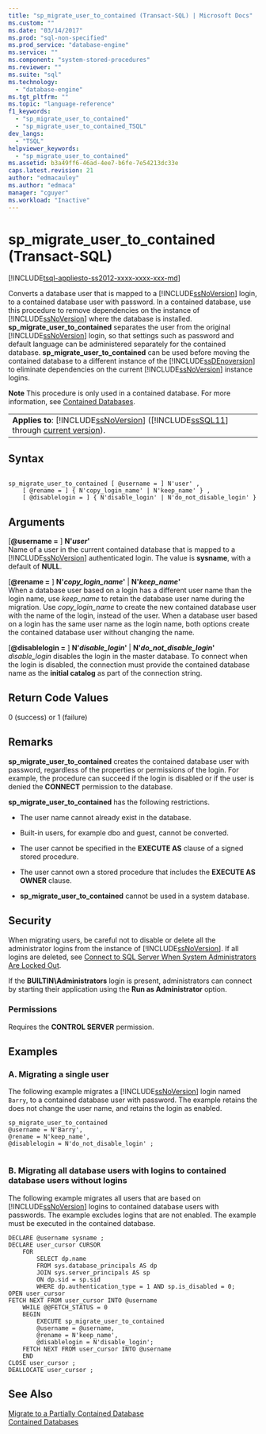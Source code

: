 ```yaml
---
title: "sp_migrate_user_to_contained (Transact-SQL) | Microsoft Docs"
ms.custom: ""
ms.date: "03/14/2017"
ms.prod: "sql-non-specified"
ms.prod_service: "database-engine"
ms.service: ""
ms.component: "system-stored-procedures"
ms.reviewer: ""
ms.suite: "sql"
ms.technology: 
  - "database-engine"
ms.tgt_pltfrm: ""
ms.topic: "language-reference"
f1_keywords: 
  - "sp_migrate_user_to_contained"
  - "sp_migrate_user_to_contained_TSQL"
dev_langs: 
  - "TSQL"
helpviewer_keywords: 
  - "sp_migrate_user_to_contained"
ms.assetid: b3a49ff6-46ad-4ee7-b6fe-7e54213dc33e
caps.latest.revision: 21
author: "edmacauley"
ms.author: "edmaca"
manager: "cguyer"
ms.workload: "Inactive"
---
```

# sp_migrate_user_to_contained (Transact-SQL)
[!INCLUDE[tsql-appliesto-ss2012-xxxx-xxxx-xxx-md](../../includes/tsql-appliesto-ss2012-xxxx-xxxx-xxx-md.md)]

  Converts a database user that is mapped to a [!INCLUDE[ssNoVersion](../../includes/ssnoversion-md.md)] login, to a contained database user with password. In a contained database, use this procedure to remove dependencies on the instance of [!INCLUDE[ssNoVersion](../../includes/ssnoversion-md.md)] where the database is installed. **sp_migrate_user_to_contained** separates the user from the original [!INCLUDE[ssNoVersion](../../includes/ssnoversion-md.md)] login, so that settings such as password and default language can be administered separately for the contained database. **sp_migrate_user_to_contained** can be used before moving the contained database to a different instance of the [!INCLUDE[ssDEnoversion](../../includes/ssdenoversion-md.md)] to eliminate dependencies on the current [!INCLUDE[ssNoVersion](../../includes/ssnoversion-md.md)] instance logins.  
  
 **Note** This procedure is only used in a contained database. For more information, see [Contained Databases](../../relational-databases/databases/contained-databases.md).  
  
||  
|-|  
|**Applies to**: [!INCLUDE[ssNoVersion](../../includes/ssnoversion-md.md)] ([!INCLUDE[ssSQL11](../../includes/sssql11-md.md)] through [current version](http://go.microsoft.com/fwlink/p/?LinkId=299658)).|  
  
## Syntax  
  
```  
  
sp_migrate_user_to_contained [ @username = ] N'user' ,   
    [ @rename = ] { N'copy_login_name' | N'keep_name' } ,   
    [ @disablelogin = ] { N'disable_login' | N'do_not_disable_login' }   
```  
  
## Arguments  
 [**@username =** ] **N'***user***'**  
 Name of a user in the current contained database that is mapped to a [!INCLUDE[ssNoVersion](../../includes/ssnoversion-md.md)] authenticated login. The value is **sysname**, with a default of **NULL**.  
  
 [**@rename =** ] **N'***copy_login_name***'** | **N'***keep_name***'**  
 When a database user based on a login has a different user name than the login name, use *keep_name* to retain the database user name during the migration. Use *copy_login_name* to create the new contained database user with the name of the login, instead of the user. When a database user based on a login has the same user name as the login name, both options create the contained database user without changing the name.  
  
 [**@disablelogin =** ] **N'***disable_login***'** | **N'***do_not_disable_login***'**  
 *disable_login* disables the login in the master database. To connect when the login is disabled, the connection must provide the contained database name as the **initial catalog** as part of the connection string.  
  
## Return Code Values  
 0 (success) or 1 (failure)  
  
## Remarks  
 **sp_migrate_user_to_contained** creates the contained database user with password, regardless of the properties or permissions of the login. For example, the procedure can succeed if the login is disabled or if the user is denied the **CONNECT** permission to the database.  
  
 **sp_migrate_user_to_contained** has the following restrictions.  
  
-   The user name cannot already exist in the database.  
  
-   Built-in users, for example dbo and guest, cannot be converted.  
  
-   The user cannot be specified in the **EXECUTE AS** clause of a signed stored procedure.  
  
-   The user cannot own a stored procedure that includes the **EXECUTE AS OWNER** clause.  
  
-   **sp_migrate_user_to_contained** cannot be used in a system database.  
  
## Security  
 When migrating users, be careful not to disable or delete all the administrator logins from the instance of [!INCLUDE[ssNoVersion](../../includes/ssnoversion-md.md)]. If all logins are deleted, see [Connect to SQL Server When System Administrators Are Locked Out](../../database-engine/configure-windows/connect-to-sql-server-when-system-administrators-are-locked-out.md).  
  
 If the **BUILTIN\Administrators** login is present, administrators can connect by starting their application using the **Run as Administrator** option.  
  
### Permissions  
 Requires the **CONTROL SERVER** permission.  
  
## Examples  
  
### A. Migrating a single user  
 The following example migrates a [!INCLUDE[ssNoVersion](../../includes/ssnoversion-md.md)] login named `Barry`, to a contained database user with password. The example retains the does not change the user name, and retains the login as enabled.  
  
```tsql  
sp_migrate_user_to_contained   
@username = N'Barry',  
@rename = N'keep_name',  
@disablelogin = N'do_not_disable_login' ;  
  
```  
  
### B. Migrating all database users with logins to contained database users without logins  
 The following example migrates all users that are based on [!INCLUDE[ssNoVersion](../../includes/ssnoversion-md.md)] logins to contained database users with passwords. The example excludes logins that are not enabled. The example must be executed in the contained database.  
  
```tsql  
DECLARE @username sysname ;  
DECLARE user_cursor CURSOR  
    FOR   
        SELECT dp.name   
        FROM sys.database_principals AS dp  
        JOIN sys.server_principals AS sp   
        ON dp.sid = sp.sid  
        WHERE dp.authentication_type = 1 AND sp.is_disabled = 0;  
OPEN user_cursor  
FETCH NEXT FROM user_cursor INTO @username  
    WHILE @@FETCH_STATUS = 0  
    BEGIN  
        EXECUTE sp_migrate_user_to_contained   
        @username = @username,  
        @rename = N'keep_name',  
        @disablelogin = N'disable_login';  
    FETCH NEXT FROM user_cursor INTO @username  
    END  
CLOSE user_cursor ;  
DEALLOCATE user_cursor ;  
```  
  
## See Also  
 [Migrate to a Partially Contained Database](../../relational-databases/databases/migrate-to-a-partially-contained-database.md)   
 [Contained Databases](../../relational-databases/databases/contained-databases.md)  
  
  
